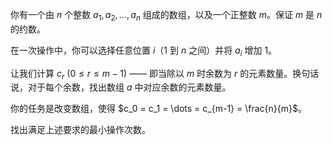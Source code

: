 你有一个由 $n$ 个整数 $a_1, a_2, \dots, a_n$ 组成的数组，以及一个正整数 $m$。保证 $m$ 是 $n$ 的约数。

在一次操作中，你可以选择任意位置 $i$（1 到 $n$ 之间）并将 $a_i$ 增加 1。

让我们计算 $c_r$ ($0 \le r \le m-1$) —— 即当除以 $m$ 时余数为 $r$ 的元素数量。换句话说，对于每个余数，找出数组 $a$ 中对应余数的元素数量。

你的任务是改变数组，使得 $c_0 = c_1 = \dots = c_{m-1} = \frac{n}{m}$。

找出满足上述要求的最小操作次数。